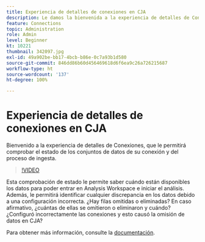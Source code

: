 ```yaml
---
title: Experiencia de detalles de conexiones en CJA
description: Le damos la bienvenida a la experiencia de detalles de Conexiones, que le permitirá comprobar el estado de los conjuntos de datos de la conexión, así como el proceso de ingesta.
feature: Connections
topic: Administration
role: Admin
level: Beginner
kt: 10221
thumbnail: 342097.jpg
exl-id: 49a902be-bb17-4bcb-b86e-0c7a93b1d580
source-git-commit: 846dd86b60d456469618d6f6ea9c26a726215687
workflow-type: ht
source-wordcount: '137'
ht-degree: 100%

---
```


# Experiencia de detalles de conexiones en CJA

Bienvenido a la experiencia de detalles de Conexiones, que le permitirá comprobar el estado de los conjuntos de datos de su conexión y del proceso de ingesta.

>[!VIDEO](https://video.tv.adobe.com/v/342097/?quality=12&learn=on)

Esta comprobación de estado le permite saber cuándo están disponibles los datos para poder entrar en Analysis Workspace e iniciar el análisis. Además, le permitirá identificar cualquier discrepancia en los datos debido a una configuración incorrecta. ¿Hay filas omitidas o eliminadas? En caso afirmativo, ¿cuántas de ellas se omitieron o eliminaron y cuándo? ¿Configuró incorrectamente las conexiones y esto causó la omisión de datos en CJA?

Para obtener más información, consulte la [documentación](https://experienceleague.adobe.com/docs/analytics-platform/using/cja-connections/manage-connections.html?lang=es).
